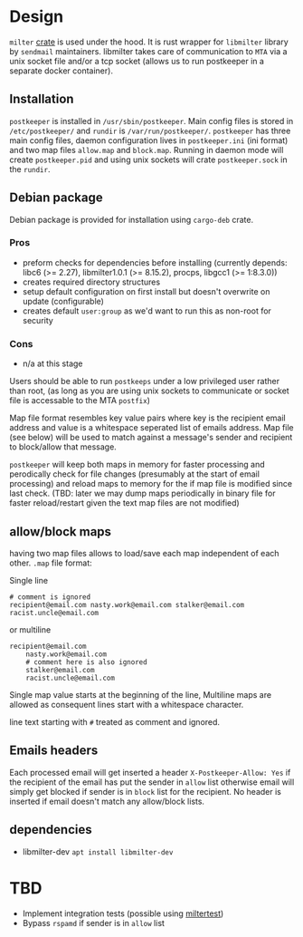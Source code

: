 # Design

`milter` [crate](https://docs.rs/milter/) is used under the hood.
It is rust wrapper for `libmilter` library by `sendmail` maintainers.
libmilter takes care of communication to `MTA` via a unix socket file and/or a tcp socket
(allows us to run postkeeper in a separate docker container).

## Installation
`postkeeper` is installed in `/usr/sbin/postkeeper`. Main config files is stored in `/etc/postkeeper/`
and `rundir` is `/var/run/postkeeper/`. `postkeeper` has three main config files,
daemon configuration lives in `postkeeper.ini` (ini format) and two map files
`allow.map` and `block.map`. Running in daemon mode will create `postkeeper.pid`
and using unix sockets will crate `postkeeper.sock` in the `rundir`.

## Debian package
Debian package is provided for installation using `cargo-deb` crate.
### Pros
- preform checks for dependencies before installing (currently depends: libc6 (>= 2.27), libmilter1.0.1 (>= 8.15.2), procps, libgcc1 (>= 1:8.3.0))
- creates required directory structures
- setup default configuration on first install but doesn't overwrite on update (configurable)
- creates default `user:group` as we'd want to run this as non-root for security

### Cons
- n/a at this stage

Users should be able to run `postkeeps` under a low privileged user rather than root,
(as long as you are using unix sockets to communicate or socket file is accessable to the MTA `postfix`)

Map file format resembles key value pairs where key is the recipient email address and value is a
whitespace seperated list of emails address. Map file (see below) will be used to match against a
message's sender and recipient to block/allow that message.

`postkeeper` will keep both maps in memory for faster processing and perodically check for file
changes (presumably at the start of email processing) and reload maps to memory for the if map
file is modified since last check. (TBD: later we may dump maps periodically in binary file for
faster reload/restart given the text map files are not modified)



## allow/block maps
having two map files allows to load/save each map independent of each other.
`.map` file format:

Single line
```
# comment is ignored
recipient@email.com nasty.work@email.com stalker@email.com racist.uncle@email.com
```

or multiline
```
recipient@email.com
    nasty.work@email.com
    # comment here is also ignored
    stalker@email.com
    racist.uncle@email.com
```

Single map value starts at the beginning of the line, Multiline maps are allowed as consequent lines start with a whitespace character.

line text starting with `#` treated as comment and ignored.


## Emails headers
Each processed email will get inserted a header `X-Postkeeper-Allow: Yes` if the recipient of the email has put the sender in `allow` list otherwise email will simply get blocked if sender is in `block` list for the recipient. No header is inserted if email doesn't match any allow/block lists.

## dependencies
- libmilter-dev `apt install libmilter-dev`

# TBD
- Implement integration tests (possible using [miltertest](http://manpages.org/miltertest/8))
- Bypass `rspamd` if sender is in `allow` list

